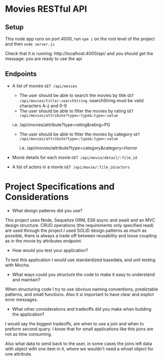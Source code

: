 # Movies RESTful API

## Setup

This node app runs on port 4000, run `npm i` on the root level of the project and then `node server.js`

Check that it is running: http://localhost:4000/api/ and you should get the message: you are ready to use the api

## Endpoints

- A list of movies
  `GET /api/movies`

  - The user should be able to search the movies by title
    `GET /api/movies/title/:searchString`
    :searchString must be valid characters A-z and 0-9

  * The user should be able to filter the movies by rating
    `GET /api/movies/attribute?type=:type&:type=:value`

  i.e. /api/movies/attribute?type=rating&rating=PG

  - The user should be able to filter the movies by category
    `GET /api/movies/attribute?type=:type&:type=:value`

    i.e. /api/movies/attribute?type=category&category=Horror

- Movie details for each movie
  `GET /api/movie/detail/:film_id`

* A list of actors in a movie
  `GET /api/movie/:film_id/actors`

# Project Specifications and Considerations

- What design patterns did you use?

This project uses Node, Sequelize ORM, ES6 async and await and an MVC design structure. CRUD operations (the requirements only specified read) are used through the project.I used SOLID design patterns as much as possible, there is always a trade off between reusability and loose coupling as in the movie by attributes endpoint.

- How would you test your application?

To test this application I would use standardized basedata, and unit testing with Mocha.

- What ways could you structure the code to make it easy to understand and maintain?

When structuring code I try to use obvious naming conventions, predictable patterns, and small functions. Also it si important to have clear and explict error messages.

- What other considerations and tradeoffs did you make when building the application?

I would say the biggest tradeoffs, are when to use a join and when to preform second query. I know that for small applications like this joins are not as time consuming.

Also what data to send back to the user, in some cases the joins left data with object with one item in it, where we wouldn't need a whoel object for one attribute.
